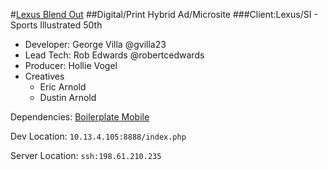 #[Lexus Blend Out](http://www.lexusblendout.com)
##Digital/Print Hybrid Ad/Microsite
###Client:Lexus/SI - Sports Illustrated 50th

* Developer: George Villa @gvilla23
* Lead Tech: Rob Edwards @robertcedwards
* Producer: Hollie Vogel
* Creatives
  * Eric Arnold
  * Dustin Arnold

Dependencies:
[Boilerplate Mobile](http://html5boilerplate.com/mobile/)

Dev Location:
``10.13.4.105:8888/index.php``

Server Location:
``ssh:198.61.210.235``
